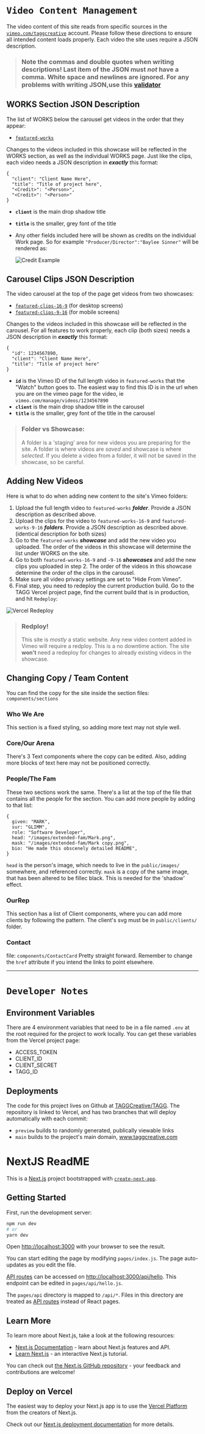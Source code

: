# `Video Content Management`

The video content of this site reads from specific sources in the [`vimeo.com/taggcreative`](vimeo.com/taggcreative) account. Please follow these directions to ensure all intended content loads properly. Each video the site uses require a JSON description.

> ### Note the commas and double quotes when writing descriptions! Last item of the JSON must _not_ have a comma. White space and newlines are ignored. For any problems with writing JSON,use this [validator](https://jsonlint.com/)

## **WORKS Section JSON Description**

The list of WORKS below the carousel get videos in the order that they appear:

- [`featured-works`](https://vimeo.com/manage/showcases/8478566/info)

Changes to the videos included in this showcase will be reflected in the WORKS section, as well as the individual WORKS page. Just like the clips, each video needs a JSON description in **_exactly_** this format:

```
{
  "client": "Client Name Here",
  "title": "Title of project here",
  "<Credit>": "<Person>",
  "<Credit>": "<Person>"
}
```

- **`client`** is the main drop shadow title
- **`title`** is the smaller, grey font of the title
- Any other fields included here will be shown as credits on the individual Work page. So for example `"Producer/Director":"Baylee Sinner"` will be rendered as:

  ![Credit Example](./misc/credit-example.png)

## **Carousel Clips JSON Description**

The video carousel at the top of the page get videos from two showcases:

- [`featured-clips-16-9`](https://vimeo.com/manage/showcases/8493934/info) (for desktop screens)
- [`featured-clips-9-16`](https://vimeo.com/manage/showcases/8493940/info) (for mobile screens)

Changes to the videos included in this showcase will be reflected in the carousel. For all features to work properly, each clip (both sizes) needs a JSON description in **_exactly_** this format:

```
{
  "id": 1234567890,
  "client": "Client Name Here",
  "title": "Title of project here"
}
```

- **`id`** is the Vimeo ID of the full length video in `featured-works` that the "Watch" button goes to. The easiest way to find this ID is in the url when you are on the vimeo page for the video, ie `vimeo.com/manage/videos/1234567890`
- **`client`** is the main drop shadow title in the carousel
- **`title`** is the smaller, grey font of the title in the carousel

> ### Folder vs Showcase:
>
> A folder is a 'staging' area for new videos you are preparing for the site. A folder is where videos are _saved_ and showcase is where _selected_. If you delete a video from a folder, it will not be saved in the showcase, so be careful.

## **Adding New Videos**

Here is what to do when adding new content to the site's Vimeo folders:

1. Upload the full length video to `featured-works` **_folder_**. Provide a JSON description as described above.
2. Upload the clips for the video to `featured-works-16-9` and `featured-works-9-16` **_folders_**. Provide a JSON description as described above. (identical description for both sizes)
3. Go to the `featured-works` **_showcase_** and add the new video you uploaded. The order of the videos in this showcase will determine the list under WORKS on the site.
4. Go to both `featured-works-16-9` and `-9-16` **_showcases_** and add the new clips you uploaded in step 2. The order of the videos in this showcase determine the order of the clips in the carousel.
5. Make sure all video privacy settings are set to "Hide From Vimeo".
6. Final step, you need to redeploy the current production build. Go to the TAGG Vercel project page, find the current build that is in production, and hit `Redeploy`:

![Vercel Redeploy](./misc/redploy-vercel.png)

> ### Redploy!
>
> This site is _mostly_ a static website. Any new video content added in Vimeo will require a redploy. This is a no downtime action. The site **won't** need a redeploy for changes to already existing videos in the showcase.

## **Changing Copy / Team Content**

You can find the copy for the site inside the section files:
`components/sections`

### Who We Are

This section is a fixed styling, so adding more text may not style well.

### Core/Our Arena

There's 3 Text components where the copy can be edited. Also, adding more blocks of text here may not be positioned correctly.

### People/The Fam

These two sections work the same. There's a list at the top of the file that contains all the people for the section. You can add more people by adding to that list:

```
{
  given: "MARK",
  sur: "GLIMM",
  role: "Software Developer",
  head: "/images/extended-fam/Mark.png",
  mask: "/images/extended-fam/Mark copy.png",
  bio: "He made this obscenely detailed README",
}
```

`head` is the person's image, which needs to live in the `public/images/` somewhere, and referenced correctly.
`mask` is a copy of the same image, that has been altered to be fillec black. This is needed for the 'shadow' effect.

### OurRep

This section has a list of Client components, where you can add more clients by following the pattern. The client's svg must be in `public/clients/` folder.

### Contact

file: `components/ContactCard`
Pretty straight forward. Remember to change the `href` attribute if you intend the links to point elsewhere.

---

# `Developer Notes`

## Environment Variables

There are 4 environment variables that need to be in a file named `.env` at the root required for the project to work locally. You can get these variables from the Vercel project page:

- ACCESS_TOKEN
- CLIENT_ID
- CLIENT_SECRET
- TAGG_ID

## Deployments

The code for this project lives on Github at [TAGGCreative/TAGG](https://github.com/TAGGCreative/TAGG). The repository is linked to Vercel, and has two branches that will deploy automatically with each commit:

- `preview` builds to randomly generated, publically viewable links
- `main` builds to the project's main domain, www.taggcreative.com

# NextJS ReadME

This is a [Next.js](https://nextjs.org/) project bootstrapped with [`create-next-app`](https://github.com/vercel/next.js/tree/canary/packages/create-next-app).

## Getting Started

First, run the development server:

```bash
npm run dev
# or
yarn dev
```

Open [http://localhost:3000](http://localhost:3000) with your browser to see the result.

You can start editing the page by modifying `pages/index.js`. The page auto-updates as you edit the file.

[API routes](https://nextjs.org/docs/api-routes/introduction) can be accessed on [http://localhost:3000/api/hello](http://localhost:3000/api/hello). This endpoint can be edited in `pages/api/hello.js`.

The `pages/api` directory is mapped to `/api/*`. Files in this directory are treated as [API routes](https://nextjs.org/docs/api-routes/introduction) instead of React pages.

## Learn More

To learn more about Next.js, take a look at the following resources:

- [Next.js Documentation](https://nextjs.org/docs) - learn about Next.js features and API.
- [Learn Next.js](https://nextjs.org/learn) - an interactive Next.js tutorial.

You can check out [the Next.js GitHub repository](https://github.com/vercel/next.js/) - your feedback and contributions are welcome!

## Deploy on Vercel

The easiest way to deploy your Next.js app is to use the [Vercel Platform](https://vercel.com/new?utm_medium=default-template&filter=next.js&utm_source=create-next-app&utm_campaign=create-next-app-readme) from the creators of Next.js.

Check out our [Next.js deployment documentation](https://nextjs.org/docs/deployment) for more details.
